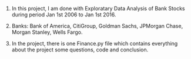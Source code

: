 1. In this project, I am done with Exploratary Data Analysis of Bank Stocks during period Jan 1st 2006 to Jan 1st 2016.

2. Banks: Bank of America, CitiGroup, Goldman Sachs, JPMorgan Chase, Morgan Stanley, Wells Fargo.

3. In the project, there is one Finance.py file which contains everything about the project some questions, code and conclusion.
